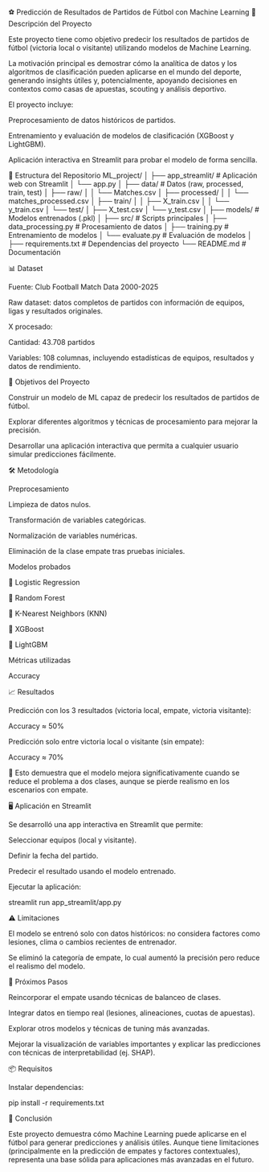 ⚽ Predicción de Resultados de Partidos de Fútbol con Machine Learning
📌 Descripción del Proyecto

Este proyecto tiene como objetivo predecir los resultados de partidos de fútbol (victoria local o visitante) utilizando modelos de Machine Learning.

La motivación principal es demostrar cómo la analítica de datos y los algoritmos de clasificación pueden aplicarse en el mundo del deporte, generando insights útiles y, potencialmente, apoyando decisiones en contextos como casas de apuestas, scouting y análisis deportivo.

El proyecto incluye:

Preprocesamiento de datos históricos de partidos.

Entrenamiento y evaluación de modelos de clasificación (XGBoost y LightGBM).

Aplicación interactiva en Streamlit para probar el modelo de forma sencilla.

📂 Estructura del Repositorio
ML_project/
│
├── app_streamlit/         # Aplicación web con Streamlit
│   └── app.py
│
├── data/                  # Datos (raw, processed, train, test)
│   ├── raw/
│   │   └── Matches.csv
│   ├── processed/
│   │   └── matches_processed.csv
│   ├── train/
│   │   ├── X_train.csv
│   │   └── y_train.csv
│   └── test/
│       ├── X_test.csv
│       └── y_test.csv
│
├── models/                # Modelos entrenados (.pkl)
│
├── src/                   # Scripts principales
│   ├── data_processing.py # Procesamiento de datos
│   ├── training.py        # Entrenamiento de modelos
│   └── evaluate.py        # Evaluación de modelos
│
├── requirements.txt       # Dependencias del proyecto
└── README.md              # Documentación

📊 Dataset

Fuente: Club Football Match Data 2000-2025

Raw dataset: datos completos de partidos con información de equipos, ligas y resultados originales.

X procesado:

Cantidad: 43.708 partidos

Variables: 108 columnas, incluyendo estadísticas de equipos, resultados y datos de rendimiento.

🎯 Objetivos del Proyecto

Construir un modelo de ML capaz de predecir los resultados de partidos de fútbol.

Explorar diferentes algoritmos y técnicas de procesamiento para mejorar la precisión.

Desarrollar una aplicación interactiva que permita a cualquier usuario simular predicciones fácilmente.

🛠️ Metodología

Preprocesamiento

Limpieza de datos nulos.

Transformación de variables categóricas.

Normalización de variables numéricas.

Eliminación de la clase empate tras pruebas iniciales.

Modelos probados

🔹 Logistic Regression

🔹 Random Forest

🔹 K-Nearest Neighbors (KNN)

🔹 XGBoost

🔹 LightGBM

Métricas utilizadas

Accuracy

📈 Resultados

Predicción con los 3 resultados (victoria local, empate, victoria visitante):

Accuracy ≈ 50%

Predicción solo entre victoria local o visitante (sin empate):

Accuracy ≈ 70%

📌 Esto demuestra que el modelo mejora significativamente cuando se reduce el problema a dos clases, aunque se pierde realismo en los escenarios con empate.

🖥️ Aplicación en Streamlit

Se desarrolló una app interactiva en Streamlit que permite:

Seleccionar equipos (local y visitante).

Definir la fecha del partido.

Predecir el resultado usando el modelo entrenado.

Ejecutar la aplicación:

streamlit run app_streamlit/app.py

⚠️ Limitaciones

El modelo se entrenó solo con datos históricos: no considera factores como lesiones, clima o cambios recientes de entrenador.

Se eliminó la categoría de empate, lo cual aumentó la precisión pero reduce el realismo del modelo.

🚀 Próximos Pasos

Reincorporar el empate usando técnicas de balanceo de clases.

Integrar datos en tiempo real (lesiones, alineaciones, cuotas de apuestas).

Explorar otros modelos y técnicas de tuning más avanzadas.

Mejorar la visualización de variables importantes y explicar las predicciones con técnicas de interpretabilidad (ej. SHAP).

📦 Requisitos

Instalar dependencias:

pip install -r requirements.txt

📌 Conclusión

Este proyecto demuestra cómo Machine Learning puede aplicarse en el fútbol para generar predicciones y análisis útiles. Aunque tiene limitaciones (principalmente en la predicción de empates y factores contextuales), representa una base sólida para aplicaciones más avanzadas en el futuro.
